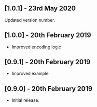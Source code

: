 ## [1.0.1] - 23rd May 2020

Updated version number.

## [1.0.0] - 20th February 2019

* Improved encoding logic

## [0.9.1] - 20th February 2019

* Improved example

## [0.9.0] - 20th February 2019

* Initial release.


